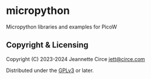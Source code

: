 # micropython
Micropython libraries and examples for PicoW

## Copyright & Licensing
Copyright (C) 2023-2024 Jeannette Circe <jett@circe.com> 

Distributed under the [GPLv3] or later.

[`<jett@circe.com>`]: mailto:jett@circe.com
[GPLv3]: LICENSE.md
